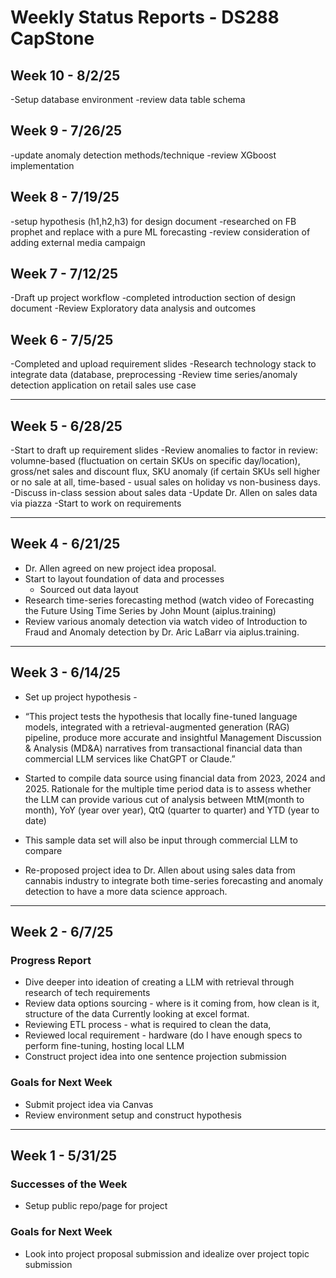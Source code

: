 # Weekly Status Reports - DS288 CapStone



## Week 10 - 8/2/25

-Setup database environment 
-review data table schema

## Week 9 - 7/26/25

-update anomaly detection methods/technique
-review XGboost implementation


## Week 8 - 7/19/25

-setup hypothesis (h1,h2,h3) for design document
-researched on FB prophet and replace with a pure ML forecasting
-review consideration of adding external media campaign

## Week 7 - 7/12/25

-Draft up project workflow 
-completed introduction section of design document
-Review Exploratory data analysis and outcomes

## Week 6 - 7/5/25

-Completed and upload requirement slides
-Research technology stack to integrate data (database, preprocessing
-Review time series/anomaly detection application on retail sales use case

-----------------------------------------------------------------------------------

## Week 5 - 6/28/25

-Start to draft up requirement slides
-Review anomalies to factor in review: volumne-based (fluctuation on certain SKUs on specific day/location), gross/net sales and discount flux, SKU anomaly (if certain SKUs sell higher or no sale at all, time-based - usual sales on holiday vs non-business days.
-Discuss in-class session about sales data
-Update Dr. Allen on sales data via piazza
-Start to work on requirements

-----------------------------------------------------------------------------------
## Week 4 - 6/21/25

- Dr. Allen agreed on new project idea proposal.
- Start to layout foundation of data and processes
  - Sourced out data layout
- Research time-series forecasting method (watch video of Forecasting the Future Using Time Series by John Mount (aiplus.training)
- Review various anomaly detection via watch video of Introduction to Fraud and Anomaly detection by Dr. Aric LaBarr via aiplus.training.
-----------------------------------------------------------------------------------
## Week 3 - 6/14/25

- Set up project hypothesis -
- “This project tests the hypothesis that locally fine-tuned language models, integrated with a retrieval-augmented generation (RAG) pipeline, produce more accurate and insightful Management Discussion & Analysis (MD&A) narratives from transactional financial data than commercial LLM services like ChatGPT or Claude.”

- Started to compile data source using financial data from 2023, 2024 and 2025.
  Rationale for the multiple time period data is to assess whether the LLM can provide various cut of analysis between MtM(month to month), YoY (year over year), QtQ (quarter to quarter) and YTD (year to date)
- This sample data set will also be input through commercial LLM to compare
- Re-proposed project idea to Dr. Allen about using sales data from cannabis industry to integrate both time-series forecasting and anomaly detection to have a more data science approach.

-----------------------------------------------------------------------------------

## Week 2 - 6/7/25

### Progress Report
- Dive deeper into ideation of creating a LLM with retrieval through research of tech requirements
- Review data options sourcing - where is it coming from, how clean is it, structure of the data
    Currently looking at excel format.
- Reviewing ETL process - what is required to clean the data, 
- Reviewed local requirement - hardware (do I have enough  specs to perform fine-tuning, hosting local LLM
- Construct project idea into one sentence projection submission

<!--### Difficulties of the Week
- [Challenges faced]   -->

### Goals for Next Week
- Submit project idea via Canvas
- Review environment setup and construct hypothesis

-----------------------------------------------------------------------------------

## Week 1 - 5/31/25

<!--### Fails of the Week
- [What didn't go as planned]-->

### Successes of the Week
- Setup public repo/page for project

<!--### Difficulties of the Week
- [Challenges faced]   -->

### Goals for Next Week
- Look into project proposal submission and idealize over project topic submission
